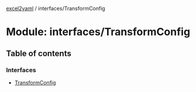 [excel2yaml](../README.md) / interfaces/TransformConfig

# Module: interfaces/TransformConfig

## Table of contents

### Interfaces

- [TransformConfig](../interfaces/interfaces_TransformConfig.TransformConfig.md)
